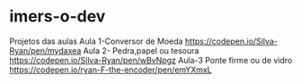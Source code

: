 # imers-o-dev
Projetos das aulas
Aula 1-Conversor de Moeda
https://codepen.io/Silva-Ryan/pen/mydaxea
Aula 2- Pedra,papel ou tesoura
https://codepen.io/Silva-Ryan/pen/wBvNpgz
Aula-3 Ponte firme ou de vidro
https://codepen.io/ryan-F-the-encoder/pen/emYXmxL
